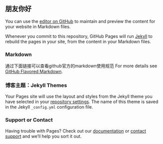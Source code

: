 ## 朋友你好

You can use the [editor on GitHub](https://github.com/sustcsugar/sugar.github.io/edit/main/README.md) to maintain and preview the content for your website in Markdown files.

Whenever you commit to this repository, GitHub Pages will run [Jekyll](https://jekyllrb.com/) to rebuild the pages in your site, from the content in your Markdown files.

### Markdown
通过下面链接可以查看github官方的markdown使用规范
For more details see [GitHub Flavored Markdown](https://guides.github.com/features/mastering-markdown/).

### 博客主题：Jekyll Themes

Your Pages site will use the layout and styles from the Jekyll theme you have selected in your [repository settings](https://github.com/sustcsugar/sugar.github.io/settings/pages). The name of this theme is saved in the Jekyll `_config.yml` configuration file.

### Support or Contact

Having trouble with Pages? Check out our [documentation](https://docs.github.com/categories/github-pages-basics/) or [contact support](https://support.github.com/contact) and we’ll help you sort it out.
